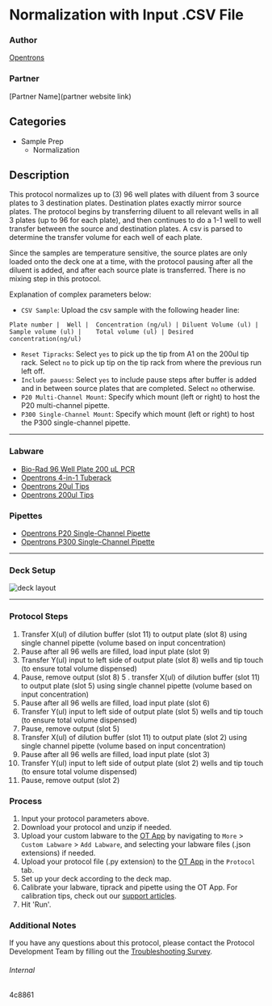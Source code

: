 # Normalization with Input .CSV File

### Author
[Opentrons](https://opentrons.com/)

### Partner
[Partner Name](partner website link)

## Categories
* Sample Prep
	* Normalization

## Description
This protocol normalizes up to (3) 96 well plates with diluent from 3 source plates to 3 destination plates. Destination plates exactly mirror source plates. The protocol begins by transferring diluent to all relevant wells in all 3 plates (up to 96 for each plate), and then continues to do a 1-1 well to well transfer between the source and destination plates. A csv is parsed to determine the transfer volume for each well of each plate.

Since the samples are temperature sensitive, the source plates are only loaded onto the deck one at a time, with the protocol pausing after all the diluent is added, and after each source plate is transferred. There is no mixing step in this protocol.



Explanation of complex parameters below:
* `CSV Sample`: Upload the csv sample with the following header line:
```
Plate number |	Well |	Concentration (ng/ul) |	Diluent Volume (ul) |	Sample volume (ul) |	Total volume (ul) |	Desired concentration(ng/ul)
```
* `Reset Tipracks`: Select `yes` to pick up the tip from A1 on the 200ul tip rack. Select `no` to pick up tip on the tip rack from where the previous run left off.
* `Include pauess`: Select `yes` to include pause steps after buffer is added and in between source plates that are completed. Select `no` otherwise. 
* `P20 Multi-Channel Mount`: Specify which mount (left or right) to host the P20 multi-channel pipette.
* `P300 Single-Channel Mount`: Specify which mount (left or right) to host the P300 single-channel pipette.

---

### Labware
* [Bio-Rad 96 Well Plate 200 µL PCR](https://labware.opentrons.com/biorad_96_wellplate_200ul_pcr?category=wellPlate)
* [Opentrons 4-in-1 Tuberack](https://shop.opentrons.com/collections/racks-and-adapters/products/tube-rack-set-1)
* [Opentrons 20ul Tips](https://shop.opentrons.com/collections/opentrons-tips)
* [Opentrons 200ul Tips](https://shop.opentrons.com/collections/opentrons-tips)

### Pipettes
* [Opentrons P20 Single-Channel Pipette](https://shop.opentrons.com/collections/ot-2-robot/products/single-channel-electronic-pipette)
* [Opentrons P300 Single-Channel Pipette](https://shop.opentrons.com/collections/ot-2-robot/products/single-channel-electronic-pipette)


---

### Deck Setup
![deck layout](https://opentrons-protocol-library-website.s3.amazonaws.com/custom-README-images/4c8861/Screen+Shot+2021-10-07+at+3.20.33+PM.png)


---

### Protocol Steps
1. Transfer X(ul) of dilution buffer (slot 11) to output plate (slot 8) using single channel pipette (volume based on input concentration)
2. Pause after all 96 wells are filled, load input plate (slot 9)
3. Transfer Y(ul) input to left side of output plate (slot 8) wells and tip touch (to ensure total volume dispensed)
4. Pause, remove output (slot 8)
5 . transfer X(ul) of dilution buffer (slot 11) to output plate (slot 5) using single channel pipette (volume based on input concentration)
6. Pause after all 96 wells are filled, load input plate (slot 6)
7. Transfer Y(ul) input to left side of output plate (slot 5) wells and tip touch (to ensure total volume dispensed)
8. Pause, remove output (slot 5)
9. Transfer X(ul) of dilution buffer (slot 11) to output plate (slot 2) using single channel pipette (volume based on input concentration)
10. Pause after all 96 wells are filled, load input plate (slot 3)
11. Transfer Y(ul) input to left side of output plate (slot 2) wells and tip touch (to ensure total volume dispensed)
12. Pause, remove output (slot 2)


### Process
1. Input your protocol parameters above.
2. Download your protocol and unzip if needed.
3. Upload your custom labware to the [OT App](https://opentrons.com/ot-app) by navigating to `More` > `Custom Labware` > `Add Labware`, and selecting your labware files (.json extensions) if needed.
4. Upload your protocol file (.py extension) to the [OT App](https://opentrons.com/ot-app) in the `Protocol` tab.
5. Set up your deck according to the deck map.
6. Calibrate your labware, tiprack and pipette using the OT App. For calibration tips, check out our [support articles](https://support.opentrons.com/en/collections/1559720-guide-for-getting-started-with-the-ot-2).
7. Hit 'Run'.

### Additional Notes
If you have any questions about this protocol, please contact the Protocol Development Team by filling out the [Troubleshooting Survey](https://protocol-troubleshooting.paperform.co/).

###### Internal
4c8861
